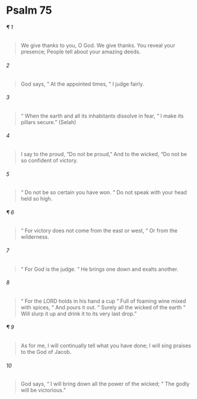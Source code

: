 # Psalm 75
###### ¶ 1
> We give thanks to you, O God. We give thanks.
> You reveal your presence;
> People tell about your amazing deeds.
###### 2
> God says,
>  “ At the appointed times,
>  “ I judge fairly.
###### 3
>  “ When the earth and all its inhabitants dissolve in fear,
>  “ I make its pillars secure.” (Selah)
###### 4
> I say to the proud, “Do not be proud,”
> And to the wicked, “Do not be so confident of victory.
###### 5
>  “ Do not be so certain you have won.
>  “ Do not speak with your head held so high.
###### ¶ 6
>  “ For victory does not come from the east or west,
>  “ Or from the wilderness.
###### 7
>  “ For God is the judge.
>  “ He brings one down and exalts another.
###### 8
>  “ For the LORD holds in his hand a cup
>  “ Full of foaming wine mixed with spices,
>  “ And pours it out.
>  “ Surely all the wicked of the earth
>  “ Will slurp it up and drink it to its very last drop.”
###### ¶ 9
> As for me, I will continually tell what you have done;
> I will sing praises to the God of Jacob.
###### 10
> God says,
>  “ I will bring down all the power of the wicked;
>  “ The godly will be victorious.”
